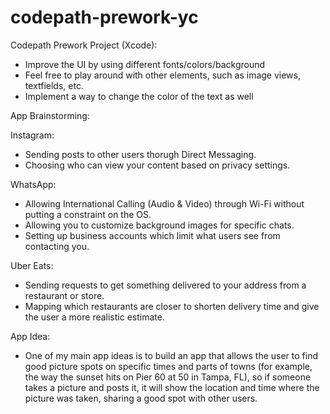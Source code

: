 # codepath-prework-yc
Codepath Prework Project (Xcode):
- Improve the UI by using different fonts/colors/background
- Feel free to play around with other elements, such as image views, textfields, etc.
- Implement a way to change the color of the text as well

App Brainstorming:

Instagram:
- Sending posts to other users thorugh Direct Messaging.
- Choosing who can view your content based on privacy settings.

WhatsApp:
- Allowing International Calling (Audio & Video) through Wi-Fi without putting a constraint on the OS.
- Allowing you to customize background images for specific chats.
- Setting up business accounts which limit what users see from contacting you.

Uber Eats:

- Sending requests to get something delivered to your address from a restaurant or store.
- Mapping which restaurants are closer to shorten delivery time and give the user a more realistic estimate.

App Idea:

- One of my main app ideas is to build an app that allows the user to find good picture spots on specific times and parts of towns (for example, the way the sunset hits on Pier 60 at 50 in Tampa, FL), so if someone takes a picture and posts it, it will show the location and time where the picture was taken, sharing a good spot with other users.
